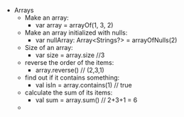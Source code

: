 * Arrays
  * Make an array: 
    * var array = arrayOf(1, 3, 2)
  * Make an array initialized with nulls: 
    * var nullArray: Array<Strings?> = arrayOfNulls(2)
  * Size of an array: 
    * var size = array.size //3
  * reverse the order of the items:
    * array.reverse() // (2,3,1)
  * find out if it contains something:
    * val isIn = array.contains(1) // true
  * calculate the sum of its items:
    * val sum = array.sum() // 2+3+1 = 6
  * 